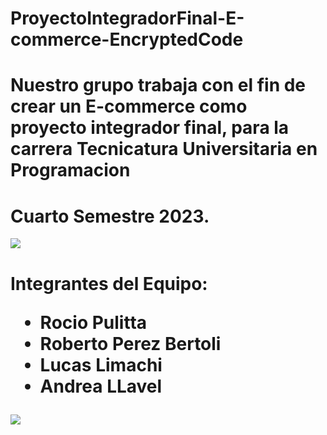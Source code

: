 # ProyectoIntegradorFinal-E-commerce-EncryptedCode
# Nuestro grupo trabaja con el fin de crear un E-commerce como proyecto integrador final, para la carrera Tecnicatura Universitaria en Programacion
# Cuarto Semestre 2023.

<img src="https://wesvyg.com/wp-content/uploads/2020/05/marketing-transparent-e-commerce.gif">

<h1>
  Integrantes del Equipo:
  
  * Rocio Pulitta 
  * Roberto Perez Bertoli
  * Lucas Limachi
  * Andrea LLavel
  
</h1>
<img src="https://i.pinimg.com/originals/a3/f2/38/a3f238b7943790f2880bb8ec75143796.gif">
